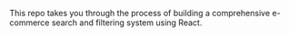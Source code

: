 This repo takes you through the process of building a comprehensive e-commerce search and filtering system using React.